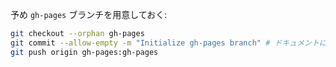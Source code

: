 予め `gh-pages` ブランチを用意しておく:
```bash
git checkout --orphan gh-pages
git commit --allow-empty -m "Initialize gh-pages branch" # ドキュメントには書いてなかったけど必要？
git push origin gh-pages:gh-pages
```
